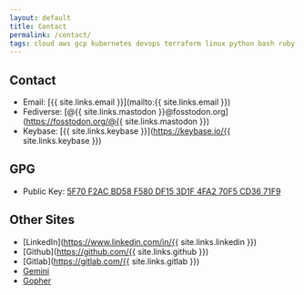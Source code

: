 ```yaml
---
layout: default
title: Contact
permalink: /contact/
tags: cloud aws gcp kubernetes devops terraform linux python bash ruby jenkins github gitlab scrum agile sre
---
```


## Contact

- Email: [{{ site.links.email }}](mailto:{{ site.links.email }})
- Fediverse: [@{{ site.links.mastodon }}@fosstodon.org](https://fosstodon.org/@{{ site.links.mastodon }})
- Keybase: [{{ site.links.keybase }}](https://keybase.io/{{ site.links.keybase }})

## GPG
- Public Key: [5F70 F2AC BD58 F580 DF15  3D1F 4FA2 70F5 CD36 71F9](https://keybase.io/ecliptik/pgp_keys.asc?fingerprint=5f70f2acbd58f580df153d1f4fa270f5cd3671f9)

## Other Sites
- [LinkedIn](https://www.linkedin.com/in/{{ site.links.linkedin }})
- [Github](https://github.com/{{ site.links.github }})
- [Gitlab](https://gitlab.com/{{ site.links.gitlab }})
- [Gemini](gemini://rawtext.club/~ecliptik/)
- [Gopher](gopher://rawtext.club:70/1~ecliptik)
